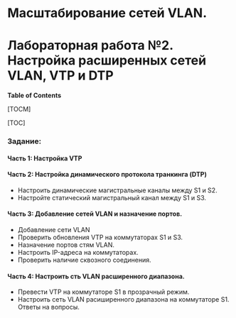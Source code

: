 # Масштабирование сетей VLAN.
# Лабораторная работа №2. Настройка расширенных сетей VLAN, VTP и DTP 

**Table of Contents**

 [TOCM]

 [TOC]

### Задание:
#### Часть 1: Настройка VTP
#### Часть 2: Настройка динамического протокола транкинга (DTP)
* Настроить динамические магистральные каналы между S1 и S2.
* Настройте статический магистральный канал между S1 и S3.
#### Часть 3: Добавление сетей VLAN и назначение портов.
* Добавление сети VLAN
* Проверить обновления VTP на коммутаторах S1 и S3.
* Назначение портов стям VLAN.
* Настроить IP-адреса на коммутаторах.
* Проверить наличие сквозного соединения.
#### Часть 4: Настроить сть VLAN расширенного диапазона.
* Превести VTP на коммутаторе S1 в прозрачный режим.
* Настроить сеть VLAN расиширенного диапазона на коммутаторе S1.
Ответы на вопросы.


```sh

```